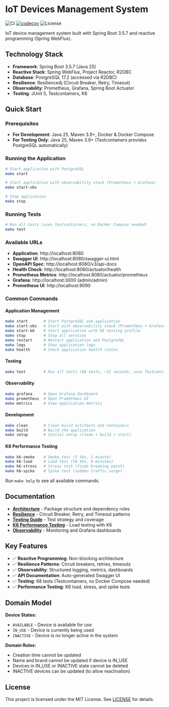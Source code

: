 # IoT Devices Management System

![CI](https://github.com/rodolfodpk/devices/workflows/CI/badge.svg)
[![codecov](https://codecov.io/github/rodolfodpk/devices/graph/badge.svg?token=9XOKJB6039)](https://codecov.io/github/rodolfodpk/devices)
![License](https://img.shields.io/badge/license-MIT-green)

IoT device management system built with Spring Boot 3.5.7 and reactive programming (Spring WebFlux).

## Technology Stack

- **Framework**: Spring Boot 3.5.7 (Java 25)
- **Reactive Stack**: Spring WebFlux, Project Reactor, R2DBC
- **Database**: PostgreSQL 17.2 (accessed via R2DBC)
- **Resilience**: Resilience4j (Circuit Breaker, Retry, Timeout)
- **Observability**: Prometheus, Grafana, Spring Boot Actuator
- **Testing**: JUnit 5, Testcontainers, K6

## Quick Start

### Prerequisites

- **For Development**: Java 25, Maven 3.9+, Docker & Docker Compose
- **For Testing Only**: Java 25, Maven 3.9+ (Testcontainers provides PostgreSQL automatically)

### Running the Application

```bash
# Start application with PostgreSQL
make start

# Start application with observability stack (Prometheus + Grafana)
make start-obs

# Stop application
make stop
```

### Running Tests

```bash
# Run all tests (uses Testcontainers, no Docker Compose needed)
make test
```

### Available URLs

- **Application**: http://localhost:8080
- **Swagger UI**: http://localhost:8080/swagger-ui.html
- **OpenAPI Spec**: http://localhost:8080/v3/api-docs
- **Health Check**: http://localhost:8080/actuator/health
- **Prometheus Metrics**: http://localhost:8080/actuator/prometheus
- **Grafana**: http://localhost:3000 (admin/admin)
- **Prometheus UI**: http://localhost:9090

### Common Commands

#### Application Management
```bash
make start       # Start PostgreSQL and application
make start-obs   # Start with observability stack (Prometheus + Grafana)
make start-k6    # Start application with K6 testing profile
make stop        # Stop all services
make restart     # Restart application and PostgreSQL
make logs        # Show application logs
make health      # Check application health status
```

#### Testing
```bash
make test        # Run all tests (68 tests, ~11 seconds, uses Testcontainers)
```

#### Observability
```bash
make grafana     # Open Grafana dashboard
make prometheus  # Open Prometheus UI
make metrics     # View application metrics
```

#### Development
```bash
make clean       # Clean build artifacts and containers
make build       # Build the application
make setup       # Initial setup (clean + build + start)
```

#### K6 Performance Testing
```bash
make k6-smoke    # Smoke test (5 VUs, 1 minute)
make k6-load     # Load test (50 VUs, 9 minutes)
make k6-stress   # Stress test (finds breaking point)
make k6-spike    # Spike test (sudden traffic surge)
```

Run `make help` to see all available commands.

## Documentation

- **[Architecture](docs/ARCHITECTURE.md)** - Package structure and dependency rules
- **[Resilience](docs/RESILIENCE.md)** - Circuit Breaker, Retry, and Timeout patterns
- **[Testing Guide](docs/TESTING.md)** - Test strategy and coverage
- **[K6 Performance Testing](docs/K6_PERFORMANCE.md)** - Load testing with K6
- **[Observability](docs/OBSERVABILITY.md)** - Monitoring and Grafana dashboards

## Key Features

- ✅ **Reactive Programming**: Non-blocking architecture
- ✅ **Resilience Patterns**: Circuit breakers, retries, timeouts
- ✅ **Observability**: Structured logging, metrics, dashboards
- ✅ **API Documentation**: Auto-generated Swagger UI
- ✅ **Testing**: 68 tests (Testcontainers, no Docker Compose needed)
- ✅ **Performance Testing**: K6 load, stress, and spike tests

## Domain Model

**Device States:**
- `AVAILABLE` - Device is available for use
- `IN_USE` - Device is currently being used
- `INACTIVE` - Device is no longer active in the system

**Domain Rules:**
- Creation time cannot be updated
- Name and brand cannot be updated if device is IN_USE
- Devices in IN_USE or INACTIVE state cannot be deleted
- INACTIVE devices can be updated (to allow reactivation)

## License

This project is licensed under the MIT License. See [LICENSE](LICENSE) for details.
